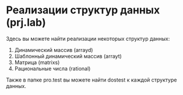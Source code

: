 # Реализации структур данных (prj.lab)

Здесь вы можете найти реализации некоторых структур данных:

1. Динамический массив (arrayd)
2. Шаблонный динамический массив (arrayt)
3. Матрица (matrixs)
4. Рациональные числа (rational)

Также в папке pro.test вы можете найти dostest к каждой структуре данных.
